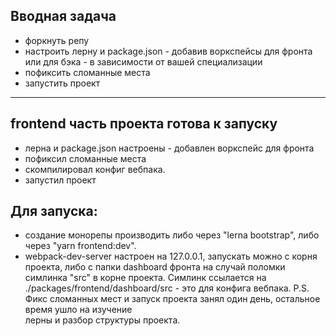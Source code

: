## Вводная задача
- форкнуть репу
- настроить лерну и package.json - добавив воркспейсы для фронта или для бэка - в зависимости от вашей специализации
- пофиксить сломанные места
- запустить проект

*********************************************************
## frontend часть проекта готова к запуску
- лерна и package.json настроены - добавлен воркспейс для фронта
- пофиксил сломанные места
- скомпилировал конфиг вебпака.
- запустил проект

## Для запуска:
- создание монорепы производить либо через "lerna bootstrap", либо через "yarn frontend:dev".
- webpack-dev-server настроен на 127.0.0.1, запускать можно с корня проекта, 
  либо с папки dashboard фронта на случай поломки симлинка "src" в корне проекта.
  Симлинк ссылается на ./packages/frontend/dashboard/src - это для конфига вебпака.
P.S. Фикс сломанных мест и запуск проекта занял один день, остальное время ушло на изучение   
лерны и разбор структуры проекта.
